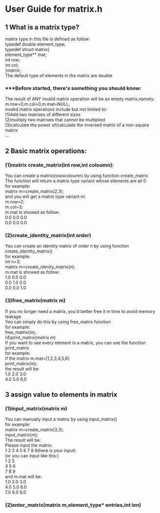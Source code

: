 # User Guide for matrix.h
## 1 What is a matrix type?
matrix type in this file is defined as follow:  
typedef double element_type;  
typedef struct matrix{  
  element_type** mat;  
  int row;  
  int col;  
}matrix;  
The default type of elements in the matrix are double  

### ***Before started, there's something you should know:
The result of ANY invalid matrix operation will be an empty matrix,namely:  
    m.row=0,m.col=0,m.mat=NULL;  
invalid matrix operations include but not limited to:  
(1)Add two matrixes of different sizes  
(2)multiply two matrixes that cannot be multiplied  
(3)calculate the power of/calculate the inversed matrix of a non-square matrix  
...

## 2 Basic matrix operations:
### (1)matrix create_matrix(int row,int coloumn):
   You can create a matrix(rowxcoloumn) by using function create_matrix  
   The function will return a matrix type variant whose elements are all 0  
for example:  
   matrix m=create_matrix(2,3);  
and you will get a matrix type variant m:  
   m.row=2;  
   m.col=3;  
   m.mat is showed as follow:  
       0.0  0.0  0.0  
       0.0  0.0  0.0  
### (2)create_identity_matrix(int order)  
   You can create an identity matrix of order n by using function create_identity_matrix()  
for example:  
    int n=3;  
    matrix m=create_idenity_matrix(n);  
m.mat is showed as follow:  
    1.0  0.0  0.0  
    0.0  1.0  0.0  
    0.0  0.0  1.0  

### (3)free_matrix(matrix m)  
   If you no longer need a matrix, you'd better free it in time to avoid memory leakage  
   You can simply do this by using free_matrix function  
for example:  
   free_matrix(m);  
(4)print_matrix(matrix m)  
   If you want to see every element in a matrix, you can use the function print_matrix  
for example:  
if the matrix m.mat=[1,2,3,4,5,6]  
   print_matrix(m);  
the result will be:  
      1.0  2.0  3.0  
      4.0  5.0  6,0  

## 3 assign value to elements in matrix
### (1)input_matrix(matrix m)
   You can manually input a matrix by using input_matrix()  
for example:  
   matrix m=create_matrix(3,3);  
   input_matrix(m);  
The result will be:  
Please input the matrix:  
1 2 3 4 5 6 7 8 9(here is your input)  
(or you can input like this:)  
1 2 3  
4 5 6  
7 8 9  
and m.mat will be:  
   1.0  2.0  3.0  
   4.0  5.0  6.0  
   7.0  8.0  9.0  
### (2)enter_matrix(matrix m,element_type* entries,int len)  
